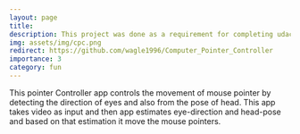 ```yaml
---
layout: page
title: 
description: This project was done as a requirement for completing udacity nano degree course
img: assets/img/cpc.png
redirect: https://github.com/wagle1996/Computer_Pointer_Controller
importance: 3
category: fun
---
```


This pointer Controller app controls the movement of mouse pointer by detecting the direction of eyes and also from the pose of head. This app takes video as input and then app estimates eye-direction and head-pose and based on that estimation it move the mouse pointers.


